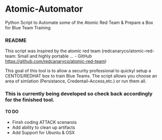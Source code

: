 # Atomic-Automator
Python Script to Automate some of the Atomic Red Team & Prepare a Box for Blue Team Training
### README
This script was inspired by the atomic red team (redcanaryco/atomic-red-team: Small and highly portable ... - GitHub
https://github.com/redcanaryco/atomic-red-team)

This goal of this tool is to allow a security professional to quickyl setup a CENTOS/REDHAT box to train Blue Teams.
The script allows you choose an area of simlation (Persistance, Credentail-Access,etc.) or run them all.

### This is currently being developed so check back accordingly for the finished tool.

#### TO DO

* Finsh coding ATTACK scenarois
* Add ability to clean up artifacts
* Add Support for Ubuntu & OSX
